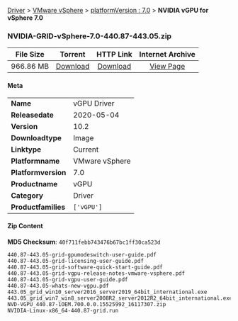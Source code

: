 
[Driver](/README.md)  >  [VMware vSphere](/index/Driver/VMware_vSphere.md)  >  [platformVersion : 7.0](/index/Driver/VMware_vSphere/7.0.md)  >  **NVIDIA vGPU for vSphere 7.0**


### NVIDIA-GRID-vSphere-7.0-440.87-443.05.zip

| **File Size** | **Torrent**  | **HTTP Link** | **Internet Archive** |
|:-------------:|:------------:|:-------------:|:--------------------:|
| 966.86 MB |  [Download](https://archive.org/download/nvgpu_NVIDIA-GRID-vSphere-7.0-440.87-443.05.zip/nvgpu_NVIDIA-GRID-vSphere-7.0-440.87-443.05.zip_archive.torrent)       | [Download](https://archive.org/compress/nvgpu_NVIDIA-GRID-vSphere-7.0-440.87-443.05.zip) | [View Page](https://archive.org/details/nvgpu_NVIDIA-GRID-vSphere-7.0-440.87-443.05.zip)       |

#### Meta

<table>
<tr><td><strong>Name</strong></td><td>vGPU Driver</td></tr>
<tr><td><strong>Releasedate</strong></td><td>2020-05-04</td></tr>
<tr><td><strong>Version</strong></td><td>10.2</td></tr>
<tr><td><strong>Downloadtype</strong></td><td>Image</td></tr>
<tr><td><strong>Linktype</strong></td><td>Current</td></tr>
<tr><td><strong>Platformname</strong></td><td>VMware vSphere</td></tr>
<tr><td><strong>Platformversion</strong></td><td>7.0</td></tr>
<tr><td><strong>Productname</strong></td><td>vGPU</td></tr>
<tr><td><strong>Category</strong></td><td>Driver</td></tr>
<tr><td><strong>Productfamilies</strong></td><td><code>['vGPU']</code></td></tr>
</table>

#### Zip Content

**MD5 Checksum**: `40f711febb743476b67bc1ff30ca523d`

```text
440.87-443.05-grid-gpumodeswitch-user-guide.pdf
440.87-443.05-grid-licensing-user-guide.pdf
440.87-443.05-grid-software-quick-start-guide.pdf
440.87-443.05-grid-vgpu-release-notes-vmware-vsphere.pdf
440.87-443.05-grid-vgpu-user-guide.pdf
440.87-443.05-whats-new-vgpu.pdf
443.05_grid_win10_server2016_server2019_64bit_international.exe
443.05_grid_win7_win8_server2008R2_server2012R2_64bit_international.exe
NVD-VGPU_440.87-1OEM.700.0.0.15525992_16117307.zip
NVIDIA-Linux-x86_64-440.87-grid.run
```